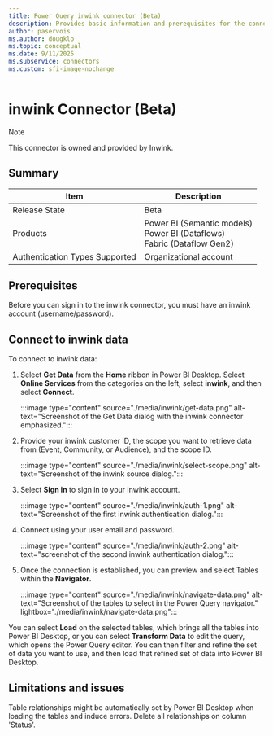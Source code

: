 ```yaml
---
title: Power Query inwink connector (Beta)
description: Provides basic information and prerequisites for the connector, and descriptions on how to connect to the inwink connector.
author: paservois
ms.author: dougklo
ms.topic: conceptual
ms.date: 9/11/2025
ms.subservice: connectors
ms.custom: sfi-image-nochange
---
```


# inwink Connector (Beta)

>[!Note]
>This connector is owned and provided by Inwink.

## Summary

| Item | Description |
| ---- | ----------- |
| Release State | Beta |
| Products | Power BI (Semantic models)<br/>Power BI (Dataflows)<br/>Fabric (Dataflow Gen2) |
| Authentication Types Supported | Organizational account |

## Prerequisites

Before you can sign in to the inwink connector, you must have an inwink account (username/password).

## Connect to inwink data

To connect to inwink data:

1. Select **Get Data** from the **Home** ribbon in Power BI Desktop. Select **Online Services** from the categories on the left, select **inwink**, and then select **Connect**.

   :::image type="content" source="./media/inwink/get-data.png" alt-text="Screenshot of the Get Data dialog with the inwink connector emphasized.":::

2. Provide your inwink customer ID, the scope you want to retrieve data from (Event, Community, or Audience), and the scope ID.

   :::image type="content" source="./media/inwink/select-scope.png" alt-text="Screenshot of the inwink source dialog.":::

3. Select **Sign in** to sign in to your inwink account.

   :::image type="content" source="./media/inwink/auth-1.png" alt-text="Screenshot of the first inwink authentication dialog.":::

4. Connect using your user email and password.

   :::image type="content" source="./media/inwink/auth-2.png" alt-text="screenshot of the second inwink authentication dialog.":::

5. Once the connection is established, you can preview and select Tables within the **Navigator**.

   :::image type="content" source="./media/inwink/navigate-data.png" alt-text="Screenshot of the tables to select in the Power Query navigator." lightbox="./media/inwink/navigate-data.png":::

You can select **Load** on the selected tables, which brings all the tables into Power BI Desktop, or you can select **Transform Data** to edit the query, which opens the Power Query editor. You can then filter and refine the set of data you want to use, and then load that refined set of data into Power BI Desktop.

## Limitations and issues

Table relationships might be automatically set by Power BI Desktop when loading the tables and induce errors. Delete all relationships on column 'Status'.
